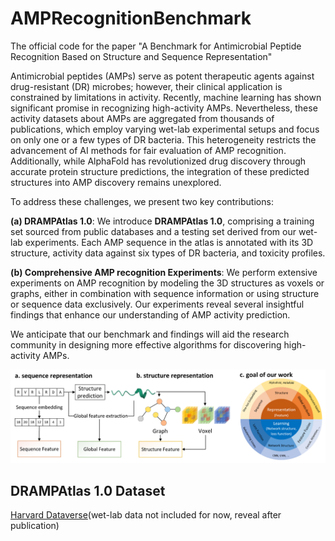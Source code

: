 # AMPRecognitionBenchmark

The official code for the paper "A Benchmark for Antimicrobial Peptide Recognition Based on Structure and Sequence Representation"

Antimicrobial peptides (AMPs) serve as potent therapeutic agents against drug-resistant (DR) microbes; however, their clinical application is constrained by limitations in activity. Recently, machine learning has shown significant promise in recognizing high-activity AMPs. Nevertheless, these activity datasets about AMPs are aggregated from thousands of publications, which employ varying wet-lab experimental setups and focus on only one or a few types of DR bacteria. This heterogeneity restricts the advancement of AI methods for fair evaluation of AMP recognition. Additionally, while AlphaFold has revolutionized drug discovery through accurate protein structure predictions, the integration of these predicted structures into AMP discovery remains unexplored.

To address these challenges, we present two key contributions:

**(a) DRAMPAtlas 1.0**: We introduce **DRAMPAtlas 1.0**, comprising a training set sourced from public databases and a testing set derived from our wet-lab experiments. Each AMP sequence in the atlas is annotated with its 3D structure, activity data against six types of DR bacteria, and toxicity profiles.

**(b) Comprehensive AMP recognition Experiments**: We perform extensive experiments on AMP recognition by modeling the 3D structures as voxels or graphs, either in combination with sequence information or using structure or sequence data exclusively. Our experiments reveal several insightful findings that enhance our understanding of AMP activity prediction.

We anticipate that our benchmark and findings will aid the research community in designing more effective algorithms for discovering high-activity AMPs. 

![main](https://github.com/EricwanAR/AMPRecognitionBenchmark/blob/main/pics/benchmark.png)

## DRAMPAtlas 1.0 Dataset
[Harvard Dataverse](https://dataverse.harvard.edu/dataset.xhtml?persistentId=doi%3A10.7910%2FDVN%2FE9A88D)(wet-lab data not included for now, reveal after publication)
